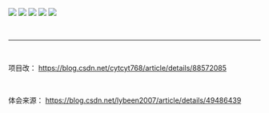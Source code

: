 <!--![在这里插入图片描述](https://img-blog.csdnimg.cn/20210102194307882.png?x-oss-process=image/watermark,type_ZmFuZ3poZW5naGVpdGk,shadow_10,text_aHR0cHM6Ly9ibG9nLmNzZG4ubmV0L3FxXzQzNzY1NTM1,size_16,color_FFFFFF,t_70)-->
<!--![在这里插入图片描述](https://img-blog.csdnimg.cn/20210102194403731.png?x-oss-process=image/watermark,type_ZmFuZ3poZW5naGVpdGk,shadow_10,text_aHR0cHM6Ly9ibG9nLmNzZG4ubmV0L3FxXzQzNzY1NTM1,size_16,color_FFFFFF,t_70)-->
<!--![在这里插入图片描述](https://img-blog.csdnimg.cn/20210102194535199.png?x-oss-process=image/watermark,type_ZmFuZ3poZW5naGVpdGk,shadow_10,text_aHR0cHM6Ly9ibG9nLmNzZG4ubmV0L3FxXzQzNzY1NTM1,size_16,color_FFFFFF,t_70)-->
<!--![在这里插入图片描述](https://img-blog.csdnimg.cn/2021010219460410.png?x-oss-process=image/watermark,type_ZmFuZ3poZW5naGVpdGk,shadow_10,text_aHR0cHM6Ly9ibG9nLmNzZG4ubmV0L3FxXzQzNzY1NTM1,size_16,color_FFFFFF,t_70)-->
<!--![在这里插入图片描述](https://img-blog.csdnimg.cn/2021010219463691.png?x-oss-process=image/watermark,type_ZmFuZ3poZW5naGVpdGk,shadow_10,text_aHR0cHM6Ly9ibG9nLmNzZG4ubmV0L3FxXzQzNzY1NTM1,size_16,color_FFFFFF,t_70)-->

![](./static/readmepic/1.png)
![](./static/readmepic/2.png)
![](./static/readmepic/3.png)
![](./static/readmepic/4.png)
![](./static/readmepic/5.png)


<br>


-------

<br>


项目改：  https://blog.csdn.net/cytcyt768/article/details/88572085

<br>

体会来源： https://blog.csdn.net/lybeen2007/article/details/49486439
